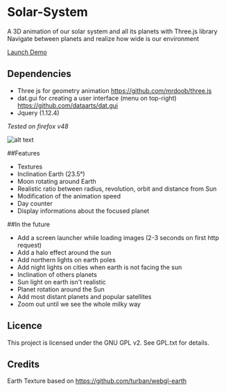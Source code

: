 # Solar-System

A 3D animation of our solar system and all its planets with Three.js library<br/>
Navigate between planets and realize how wide is our environment

[Launch Demo](http://138.68.132.208/Solar-System/solarSystem.html)

## Dependencies
- Three js for geometry animation https://github.com/mrdoob/three.js
- dat.gui for creating a user interface (menu on top-right) https://github.com/dataarts/dat.gui
- Jquery (1.12.4)

*Tested on firefox v48*

![alt text](screenshot/screenshot.gif "ScreenCast")

##Features
* Textures
* Inclination Earth (23.5°)
* Moon rotating around Earth
* Realistic ratio between radius, revolution, orbit and distance from Sun
* Modification of the animation speed
* Day counter
* Display informations about the focused planet

##In the future
* Add a screen launcher while loading images (2-3 seconds on first http request)
* Add a halo effect around the sun
* Add northern lights on earth poles
* Add night lights on cities when earth is not facing the sun
* Inclination of others planets
* Sun light on earth isn't realistic
* Planet rotation around the Sun
* Add most distant planets and popular satellites
* Zoom out until we see the whole milky way

## Licence
This project is licensed under the GNU GPL v2. See GPL.txt for details.

## Credits
Earth Texture based on https://github.com/turban/webgl-earth
